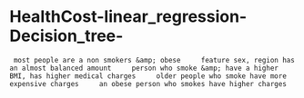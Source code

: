 # HealthCost-linear_regression-Decision_tree-
     most people are a non smokers &amp; obese     feature sex, region has an almost balanced amount     person who smoke &amp; have a higher BMI, has higher medical charges     older people who smoke have more expensive charges     an obese person who smokes have higher charges
